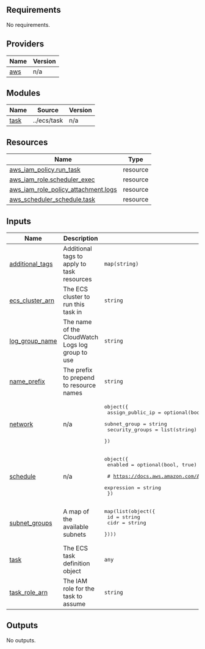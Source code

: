 <!-- BEGIN_TF_DOCS -->
## Requirements

No requirements.

## Providers

| Name | Version |
|------|---------|
| <a name="provider_aws"></a> [aws](#provider\_aws) | n/a |

## Modules

| Name | Source | Version |
|------|--------|---------|
| <a name="module_task"></a> [task](#module\_task) | ../ecs/task | n/a |

## Resources

| Name | Type |
|------|------|
| [aws_iam_policy.run_task](https://registry.terraform.io/providers/hashicorp/aws/latest/docs/resources/iam_policy) | resource |
| [aws_iam_role.scheduler_exec](https://registry.terraform.io/providers/hashicorp/aws/latest/docs/resources/iam_role) | resource |
| [aws_iam_role_policy_attachment.logs](https://registry.terraform.io/providers/hashicorp/aws/latest/docs/resources/iam_role_policy_attachment) | resource |
| [aws_scheduler_schedule.task](https://registry.terraform.io/providers/hashicorp/aws/latest/docs/resources/scheduler_schedule) | resource |

## Inputs

| Name | Description | Type | Default | Required |
|------|-------------|------|---------|:--------:|
| <a name="input_additional_tags"></a> [additional\_tags](#input\_additional\_tags) | Additional tags to apply to task resources | `map(string)` | `null` | no |
| <a name="input_ecs_cluster_arn"></a> [ecs\_cluster\_arn](#input\_ecs\_cluster\_arn) | The ECS cluster to run this task in | `string` | n/a | yes |
| <a name="input_log_group_name"></a> [log\_group\_name](#input\_log\_group\_name) | The name of the CloudWatch Logs log group to use | `string` | n/a | yes |
| <a name="input_name_prefix"></a> [name\_prefix](#input\_name\_prefix) | The prefix to prepend to resource names | `string` | n/a | yes |
| <a name="input_network"></a> [network](#input\_network) | n/a | <pre>object({<br>    assign_public_ip = optional(bool, false)<br>    subnet_group     = string<br>    security_groups  = list(string)<br>  })</pre> | n/a | yes |
| <a name="input_schedule"></a> [schedule](#input\_schedule) | n/a | <pre>object({<br>    enabled = optional(bool, true)<br><br>    # https://docs.aws.amazon.com/AmazonCloudWatch/latest/events/ScheduledEvents.html<br>    expression = string<br>  })</pre> | n/a | yes |
| <a name="input_subnet_groups"></a> [subnet\_groups](#input\_subnet\_groups) | A map of the available subnets | <pre>map(list(object({<br>    id   = string<br>    cidr = string<br>  })))</pre> | n/a | yes |
| <a name="input_task"></a> [task](#input\_task) | The ECS task definition object | `any` | n/a | yes |
| <a name="input_task_role_arn"></a> [task\_role\_arn](#input\_task\_role\_arn) | The IAM role for the task to assume | `string` | n/a | yes |

## Outputs

No outputs.
<!-- END_TF_DOCS -->